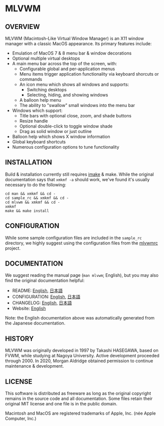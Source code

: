 # MLVWM

## OVERVIEW

MLVWM (Macintosh-Like Virtual Window Manager) is an X11 window manager with a classic MacOS appearance. Its primary features include:

* Emulation of MacOS 7 & 8 menu bar & window decorations
* Optional multiple virtual desktops
* A main menu bar across the top of the screen, with:
  * Configurable global and per-application menus
  * Menu items trigger application functionality via keyboard shorcuts or commands
  * An icon menu which shows all windows and supports:
    * Switching desktops
    * Selecting, hiding, and showing windows
  * A balloon help menu
  * The ability to "swallow" small windows into the menu bar
* Windows which support:
  * Title bars with optional close, zoom, and shade buttons
  * Resize handle
  * Optional double-click to toggle window shade
  * Drag as solid window or just outline
* Balloon help which shows X window information
* Global keyboard shortcuts
* Numerous configuration options to tune functionality

## INSTALLATION

Build & installation currently still requires [imake](https://en.wikipedia.org/wiki/Imake) & make. While the original documentation says that `xmkmf -a` should work, we've found it's usually necessary to do the following:

    cd man && xmkmf && cd -
    cd sample_rc && xmkmf && cd -
    cd mlvwm && xmkmf && cd -
    xmkmf
    make && make install

## CONFIGURATION

While some sample configuration files are included in the `sample_rc` directory, we highly suggest using the configuration files from the [mlvwmrc](https://github.com/morgant/mlvwmrc) project.

## DOCUMENTATION

We suggest reading the manual page (`man mlvwm`; English), but you may also find the original documentation helpful:

* README: [English](README), [日本語](README.jp)
* CONFIGURATION: [English](CONFIGURATION), [日本語](CONFIGURATION.jp)
* CHANGELOG: [English](CHANGELOG), [日本語](CHANGELOG.jp)
* Website: [English](http://www2u.biglobe.ne.jp/~y-miyata/mlvwm.html)

Note: the English documentation above was automatically generated from the Japanese documentation.

## HISTORY

MLVWM was originally developed in 1997 by Takashi HASEGAWA, based on FVWM, while studying at Nagoya University. Active development proceeded through 2000. In 2020, Morgan Aldridge obtained permission to continue maintenance & development.

## LICENSE

This software is distributed as freeware as long as the original copyright remains in the source code and all documentation. Some files retain their original MIT license and one file is in the public domain.

Macintosh and MacOS are registered trademarks of Apple, Inc. (née Apple Computer, Inc.)
